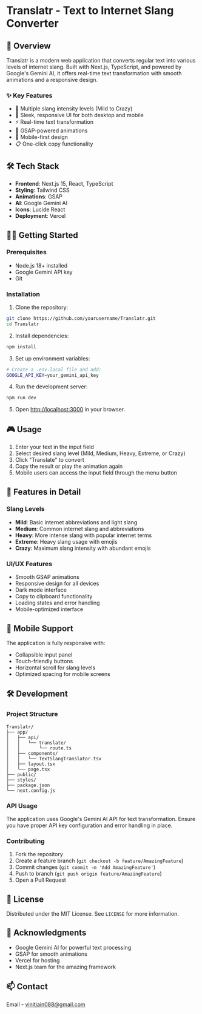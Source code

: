 # Translatr - Text to Internet Slang Converter


## 🚀 Overview

Translatr is a modern web application that converts regular text into various levels of internet slang. Built with Next.js, TypeScript, and powered by Google's Gemini AI, it offers real-time text transformation with smooth animations and a responsive design.

### ✨ Key Features

- 🎯 Multiple slang intensity levels (Mild to Crazy)
- 🎨 Sleek, responsive UI for both desktop and mobile
- ⚡ Real-time text transformation
- 🔄 GSAP-powered animations
- 📱 Mobile-first design
- 📋 One-click copy functionality

## 🛠️ Tech Stack

- **Frontend**: Next.js 15, React, TypeScript
- **Styling**: Tailwind CSS
- **Animations**: GSAP
- **AI**: Google Gemini AI
- **Icons**: Lucide React
- **Deployment**: Vercel

## 🏃‍♂️ Getting Started

### Prerequisites

- Node.js 18+ installed
- Google Gemini API key
- Git

### Installation

1. Clone the repository:
```bash
git clone https://github.com/yourusername/Translatr.git
cd Translatr
```

2. Install dependencies:
```bash
npm install
```

3. Set up environment variables:
```bash
# Create a .env.local file and add:
GOOGLE_API_KEY=your_gemini_api_key
```

4. Run the development server:
```bash
npm run dev
```

5. Open [http://localhost:3000](http://localhost:3000) in your browser.

## 🎮 Usage

1. Enter your text in the input field
2. Select desired slang level (Mild, Medium, Heavy, Extreme, or Crazy)
3. Click "Translate" to convert
4. Copy the result or play the animation again
5. Mobile users can access the input field through the menu button

## 🎨 Features in Detail

### Slang Levels

- **Mild**: Basic internet abbreviations and light slang
- **Medium**: Common internet slang and abbreviations
- **Heavy**: More intense slang with popular internet terms
- **Extreme**: Heavy slang usage with emojis
- **Crazy**: Maximum slang intensity with abundant emojis

### UI/UX Features

- Smooth GSAP animations
- Responsive design for all devices
- Dark mode interface
- Copy to clipboard functionality
- Loading states and error handling
- Mobile-optimized interface

## 📱 Mobile Support

The application is fully responsive with:
- Collapsible input panel
- Touch-friendly buttons
- Horizontal scroll for slang levels
- Optimized spacing for mobile screens

## 🛠️ Development

### Project Structure
```
Translatr/
├── app/
│   ├── api/
│   │   └── translate/
│   │       └── route.ts
│   ├── components/
│   │   └── TextSlangTranslator.tsx
│   ├── layout.tsx
│   └── page.tsx
├── public/
├── styles/
├── package.json
└── next.config.js
```

### API Usage

The application uses Google's Gemini AI API for text transformation. Ensure you have proper API key configuration and error handling in place.

### Contributing

1. Fork the repository
2. Create a feature branch (`git checkout -b feature/AmazingFeature`)
3. Commit changes (`git commit -m 'Add AmazingFeature'`)
4. Push to branch (`git push origin feature/AmazingFeature`)
5. Open a Pull Request

## 📄 License

Distributed under the MIT License. See `LICENSE` for more information.

## 👏 Acknowledgments

- Google Gemini AI for powerful text processing
- GSAP for smooth animations
- Vercel for hosting
- Next.js team for the amazing framework

## 📫 Contact

Email - vinitjain088@gmail.com
